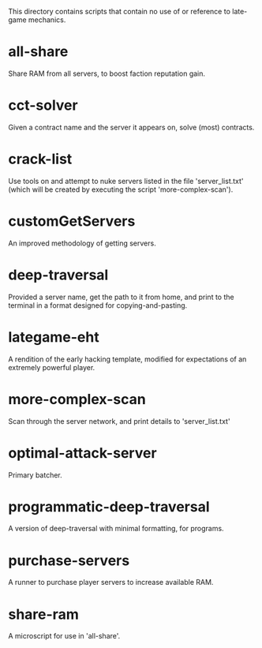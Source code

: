 This directory contains scripts that contain no use of or reference to late-game mechanics.  

# all-share
Share RAM from all servers, to boost faction reputation gain.

# cct-solver
Given a contract name and the server it appears on, solve (most) contracts.

# crack-list
Use tools on and attempt to nuke servers listed in the file 'server_list.txt' (which will be created by executing the script 'more-complex-scan').

# customGetServers
An improved methodology of getting servers.

# deep-traversal
Provided a server name, get the path to it from home, and print to the terminal in a format designed for copying-and-pasting.

# lategame-eht
A rendition of the early hacking template, modified for expectations of an extremely powerful player.

# more-complex-scan
Scan through the server network, and print details to 'server_list.txt'

# optimal-attack-server
Primary batcher.

# programmatic-deep-traversal
A version of deep-traversal with minimal formatting, for programs.

# purchase-servers
A runner to purchase player servers to increase available RAM.

# share-ram
A microscript for use in 'all-share'.
